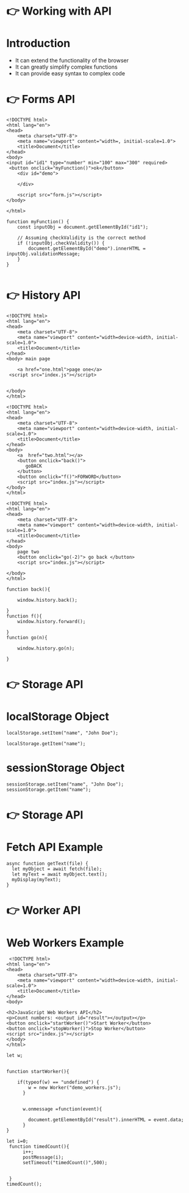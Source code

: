 # 👉 Working with API 
# Introduction 

<div style=" margin-right:20px">
<ul>
  <li> It can extend the functionality of the browser</li>
  <li>It can greatly simplify complex functions </li>
  <li> It can provide easy syntax to complex code</li>
  
</ul>   
</div>

#  👉 Forms API 


```
<!DOCTYPE html>
<html lang="en">
<head>
    <meta charset="UTF-8">
    <meta name="viewport" content="width=, initial-scale=1.0">
    <title>Document</title>
</head>
<body>
<input id="id1" type="number" min="100" max="300" required>
 <button onclick="myFunction()">ok</button>
    <div id="demo">

    </div>
    
    <script src="form.js"></script>
</body>

</html>

```



```
function myFunction() {
    const inputObj = document.getElementById("id1");

    // Assuming checkValidity is the correct method
    if (!inputObj.checkValidity()) {
        document.getElementById("demo").innerHTML = inputObj.validationMessage;
    }
}


```

#  👉 History API 


```
<!DOCTYPE html>
<html lang="en">
<head>
    <meta charset="UTF-8">
    <meta name="viewport" content="width=device-width, initial-scale=1.0">
    <title>Document</title>
</head>
<body> main page 
    
    <a href="one.html">page one</a>
 <script src="index.js"></script>

 
</body>
</html>

```

```
<!DOCTYPE html>
<html lang="en">
<head>
    <meta charset="UTF-8">
    <meta name="viewport" content="width=device-width, initial-scale=1.0">
    <title>Document</title>
</head>
<body>
    <a  href="two.html"></a>
    <button onclick="back()">
       goBACK
    </button>
    <button onclick="f()">FORWORD</button>
    <script src="index.js"></script>
</body>
</html>

```
```
<!DOCTYPE html>
<html lang="en">
<head>
    <meta charset="UTF-8">
    <meta name="viewport" content="width=device-width, initial-scale=1.0">
    <title>Document</title>
</head>
<body>
    page two 
    <button onclick="go(-2)"> go back </button>
    <script src="index.js"></script>

</body>
</html>

```
```
function back(){

    window.history.back();

}
function f(){
    window.history.forward();

}
function go(n){

    window.history.go(n);

}
```

#  👉 Storage API


#  localStorage Object 


```
localStorage.setItem("name", "John Doe");

localStorage.getItem("name");
```
# sessionStorage Object



```
sessionStorage.setItem("name", "John Doe");
sessionStorage.getItem("name");
```

#  👉 Storage API    

# Fetch API Example 
```
async function getText(file) {
  let myObject = await fetch(file);
  let myText = await myObject.text();
  myDisplay(myText);
}
```

#  👉 Worker API   

# Web Workers Example

```
 <!DOCTYPE html>
<html lang="en">
<head>
    <meta charset="UTF-8">
    <meta name="viewport" content="width=device-width, initial-scale=1.0">
    <title>Document</title>
</head>
<body>
    
<h2>JavaScript Web Workers API</h2>
<p>Count numbers: <output id="result"></output></p>
<button onclick="startWorker()">Start Worker</button> 
<button onclick="stopWorker()">Stop Worker</button>
<script src="index.js"></script>
</body>
</html>
```

```
let w;


function startWorker(){

    if(typeof(w) == "undefined") {
        w = new Worker("demo_workers.js");
      }
      
    
      w.onmessage =function(event){
    
        document.getElementById("result").innerHTML = event.data;
      } 
}
```

```
let i=0;
 function timedCount(){
      i++;
      postMessage(i);
      setTimeout("timedCount()",500);


 }
timedCount();

```




